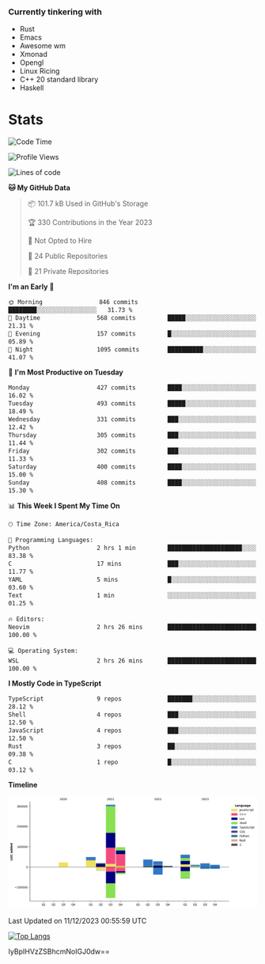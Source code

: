 ### Currently tinkering with
 - Rust
 - Emacs
 - Awesome wm
 - Xmonad
 - Opengl
 - Linux Ricing
 - C++ 20 standard library
 - Haskell

# Stats
<!--START_SECTION:waka-->
![Code Time](http://img.shields.io/badge/Code%20Time-796%20hrs%2057%20mins-blue)

![Profile Views](http://img.shields.io/badge/Profile%20Views-0-blue)

![Lines of code](https://img.shields.io/badge/From%20Hello%20World%20I%27ve%20Written-665.1%20thousand%20lines%20of%20code-blue)

**🐱 My GitHub Data** 

> 📦 101.7 kB Used in GitHub's Storage 
 > 
> 🏆 330 Contributions in the Year 2023
 > 
> 🚫 Not Opted to Hire
 > 
> 📜 24 Public Repositories 
 > 
> 🔑 21 Private Repositories 
 > 
**I'm an Early 🐤** 

```text
🌞 Morning                846 commits         ████████░░░░░░░░░░░░░░░░░   31.73 % 
🌆 Daytime                568 commits         █████░░░░░░░░░░░░░░░░░░░░   21.31 % 
🌃 Evening                157 commits         █░░░░░░░░░░░░░░░░░░░░░░░░   05.89 % 
🌙 Night                  1095 commits        ██████████░░░░░░░░░░░░░░░   41.07 % 
```
📅 **I'm Most Productive on Tuesday** 

```text
Monday                   427 commits         ████░░░░░░░░░░░░░░░░░░░░░   16.02 % 
Tuesday                  493 commits         █████░░░░░░░░░░░░░░░░░░░░   18.49 % 
Wednesday                331 commits         ███░░░░░░░░░░░░░░░░░░░░░░   12.42 % 
Thursday                 305 commits         ███░░░░░░░░░░░░░░░░░░░░░░   11.44 % 
Friday                   302 commits         ███░░░░░░░░░░░░░░░░░░░░░░   11.33 % 
Saturday                 400 commits         ████░░░░░░░░░░░░░░░░░░░░░   15.00 % 
Sunday                   408 commits         ████░░░░░░░░░░░░░░░░░░░░░   15.30 % 
```


📊 **This Week I Spent My Time On** 

```text
🕑︎ Time Zone: America/Costa_Rica

💬 Programming Languages: 
Python                   2 hrs 1 min         █████████████████████░░░░   83.38 % 
C                        17 mins             ███░░░░░░░░░░░░░░░░░░░░░░   11.77 % 
YAML                     5 mins              █░░░░░░░░░░░░░░░░░░░░░░░░   03.60 % 
Text                     1 min               ░░░░░░░░░░░░░░░░░░░░░░░░░   01.25 % 

🔥 Editors: 
Neovim                   2 hrs 26 mins       █████████████████████████   100.00 % 

💻 Operating System: 
WSL                      2 hrs 26 mins       █████████████████████████   100.00 % 
```

**I Mostly Code in TypeScript** 

```text
TypeScript               9 repos             ███████░░░░░░░░░░░░░░░░░░   28.12 % 
Shell                    4 repos             ███░░░░░░░░░░░░░░░░░░░░░░   12.50 % 
JavaScript               4 repos             ███░░░░░░░░░░░░░░░░░░░░░░   12.50 % 
Rust                     3 repos             ██░░░░░░░░░░░░░░░░░░░░░░░   09.38 % 
C                        1 repo              █░░░░░░░░░░░░░░░░░░░░░░░░   03.12 % 
```



**Timeline**

![Lines of Code chart](https://raw.githubusercontent.com/PandeCode/PandeCode/main/assets/bar_graph.png)


 Last Updated on 11/12/2023 00:55:59 UTC
<!--END_SECTION:waka-->
<!-- 
[![PandeCode's GitHub stats](https://github-readme-stats.vercel.app/api?username=PandeCode&theme=dracula&hide_border=true&show_icons=true)](https://github.com/anuraghazra/github-readme-stats)
-->
[![Top Langs](https://github-readme-stats.vercel.app/api/top-langs/?username=PandeCode&layout=compact&theme=dracula&hide_border=true)](https://github.com/anuraghazra/github-readme-stats)

IyBpIHVzZSBhcmNoIGJ0dw==
